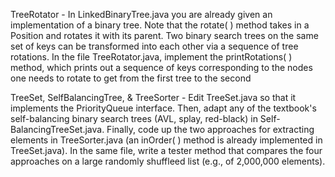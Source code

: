 TreeRotator -
In LinkedBinaryTree.java you are already given an implementation of a binary tree. Note that the rotate( ) method takes in a Position and rotates it with its parent. Two binary search trees on the same set of keys can be transformed into each other via a sequence of tree rotations. In the file TreeRotator.java, implement the printRotations( ) method, which prints out a sequence of keys corresponding to the nodes one needs to rotate to get from the first tree to the second

TreeSet, SelfBalancingTree, & TreeSorter - 
Edit TreeSet.java so that it implements the PriorityQueue interface. Then, adapt any of the textbook's self-balancing binary search trees (AVL, splay, red-black) in Self-BalancingTreeSet.java. Finally, code up the two approaches for extracting elements in TreeSorter.java (an inOrder( ) method is already implemented in TreeSet.java). In the same file, write a tester method that compares the four approaches on a large randomly shuffleed list (e.g., of 2,000,000 elements).
